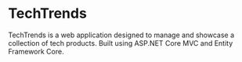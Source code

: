 # TechTrends
TechTrends is a web application designed to manage and showcase a collection of tech products. Built using ASP.NET Core MVC and Entity Framework Core.
